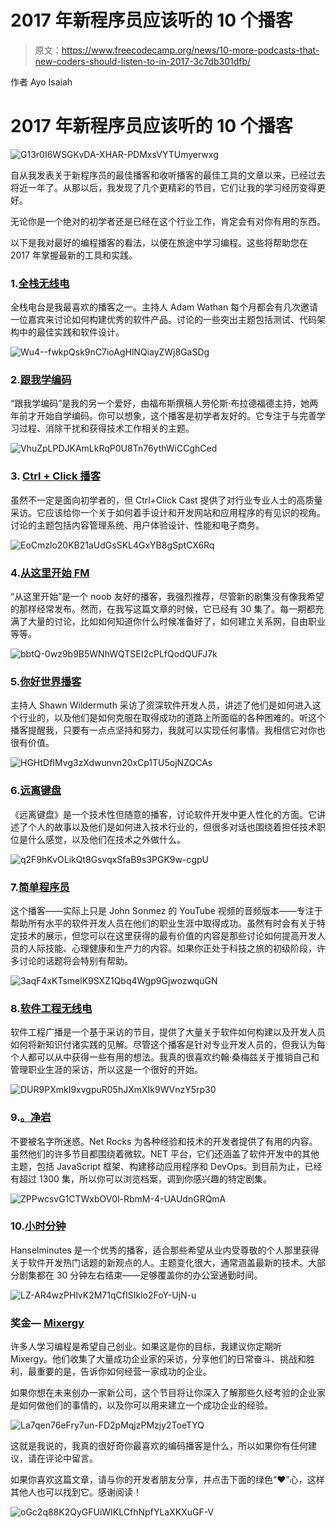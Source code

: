 # 2017 年新程序员应该听的 10 个播客

> 原文：<https://www.freecodecamp.org/news/10-more-podcasts-that-new-coders-should-listen-to-in-2017-3c7db301dfb/>

作者 Ayo Isaiah

# 2017 年新程序员应该听的 10 个播客

![G13r0I6WSGKvDA-XHAR-PDMxsVYTUmyerwxg](img/0a5ecedb8e71d99f072aebd230b2853e.png)

自从我发表关于新程序员的最佳播客和收听播客的最佳工具的文章以来，已经过去将近一年了。从那以后，我发现了几个更精彩的节目，它们让我的学习经历变得更好。

无论你是一个绝对的初学者还是已经在这个行业工作，肯定会有对你有用的东西。

以下是我对最好的编程播客的看法，以便在旅途中学习编程。这些将帮助您在 2017 年掌握最新的工具和实践。

### 1.[全栈无线电](http://www.fullstackradio.com/)

全栈电台是我最喜欢的播客之一。主持人 Adam Wathan 每个月都会有几次邀请一位嘉宾来讨论如何构建优秀的软件产品。讨论的一些突出主题包括测试、代码架构中的最佳实践和软件设计。

![Wu4--fwkpQsk9nC7ioAgHlNQiayZWj8GaSDg](img/33f7e0236ae940988c87e314d4923a60.png)

### 2.[跟我学编码](http://learntocodewith.me/podcast/)

“跟我学编码”是我的另一个爱好，由福布斯撰稿人劳伦斯·布拉德福德主持，她两年前才开始自学编码。你可以想象，这个播客是初学者友好的。它专注于与完善学习过程、消除干扰和获得技术工作相关的主题。

![VhuZpLPDJKAmLkRqP0U8Tn76ythWiCCghCed](img/55dec506a60901ee0158fc2ca251d665.png)

### 3. [Ctrl + Click 播客](http://ctrlclickcast.com/)

虽然不一定是面向初学者的，但 Ctrl+Click Cast 提供了对行业专业人士的高质量采访。它应该给你一个关于如何着手设计和开发网站和应用程序的有见识的视角。讨论的主题包括内容管理系统、用户体验设计、性能和电子商务。

![EoCmzlo20KB21aUdGsSKL4GxYB8gSptCX6Rq](img/0acc8c4f65584759e00dcf4bf7480d18.png)

### 4.[从这里开始 FM](http://starthere.fm/)

“从这里开始”是一个 noob 友好的播客，我强烈推荐，尽管新的剧集没有像我希望的那样经常发布。然而，在我写这篇文章的时候，它已经有 30 集了。每一期都充满了大量的讨论，比如如何知道你什么时候准备好了，如何建立关系网，自由职业等等。

![bbtQ-0wz9b9B5WNhWQTSEI2cPLfQodQUFJ7k](img/3ebde69d82b90eb18fbf92ed8359eb4e.png)

### 5.[你好世界播客](https://wildermuth.com/hwpod)

主持人 Shawn Wildermuth 采访了资深软件开发人员，讲述了他们是如何进入这个行业的，以及他们是如何克服在取得成功的道路上所面临的各种困难的。听这个播客提醒我，只要有一点点坚持和努力，我就可以实现任何事情。我相信它对你也很有价值。

![HGHtDfIMvg3zXdwunvn20xCp1TU5ojNZQCAs](img/6c6c5d5fd1def47cd54e567bb3c75e0a.png)

### 6.[远离键盘](http://awayfromthekeyboard.com/)

《远离键盘》是一个技术性但随意的播客，讨论软件开发中更人性化的方面。它讲述了个人的故事以及他们是如何进入技术行业的，但很多对话也围绕着担任技术职位是什么感觉，以及他们在技术之外做什么。

![q2F9hKvOLikQt8GsvqxSfaB9s3PGK9w-cgpU](img/80ee2a8148bcb1d778f7acf0389e75b7.png)

### 7.[简单程序员](https://simpleprogrammer.com/podcasts/)

这个播客——实际上只是 John Sonmez 的 YouTube 视频的音频版本——专注于帮助所有水平的软件开发人员在他们的职业生涯中取得成功。虽然有时会有关于特定技术的展示，但您可以在这里获得的最有价值的内容是那些讨论如何提高开发人员的人际技能、心理健康和生产力的内容。如果你正处于科技之旅的初级阶段，许多讨论的话题将会特别有帮助。

![3aqF4xKTsmelK9SXZ1Qbq4Wgp9GjwozwquGN](img/018c7fe7ba02141a09433d14b882202b.png)

### 8.[软件工程无线电](http://www.se-radio.net/)

软件工程广播是一个基于采访的节目，提供了大量关于软件如何构建以及开发人员如何将新知识付诸实践的见解。尽管这个播客是针对专业开发人员的，但我认为每个人都可以从中获得一些有用的想法。我真的很喜欢约翰·桑梅兹关于推销自己和管理职业生涯的采访，所以这是一个很好的开始。

![DUR9PXmkI9xvgpuR05hJXmXIk9WVnzY5rp30](img/4ecca5a7666040f3e1893dd03fd2e9d6.png)

### 9.[。净岩](http://www.dotnetrocks.com/)

不要被名字所迷惑。Net Rocks 为各种经验和技术的开发者提供了有用的内容。虽然他们的许多节目都围绕着微软。NET 平台，它们还涵盖了软件开发中的其他主题，包括 JavaScript 框架、构建移动应用程序和 DevOps。到目前为止，已经有超过 1300 集，所以你可以浏览档案，调到你感兴趣的特定剧集。

![ZPPwcsvG1CTWxbOV0l-RbmM-4-UAUdnGRQmA](img/7b6b5cefa0045c4f02ec5ab26dd9b36f.png)

### 10.[小时分钟](http://hanselminutes.com/)

Hanselminutes 是一个优秀的播客，适合那些希望从业内受尊敬的个人那里获得关于软件开发热门话题的新观点的人。主题变化很大，通常涵盖最新的技术。大部分剧集都在 30 分钟左右结束——足够覆盖你的办公室通勤时间。

![LZ-AR4wzPHlvK2M71qCfISIklo2FoY-UjN-u](img/d3b6ce9ded186e909453779ed08a8e33.png)

### 奖金— [Mixergy](https://mixergy.com/)

许多人学习编程是希望自己创业。如果这是你的目标，我建议你定期听 Mixergy。他们收集了大量成功企业家的采访，分享他们的日常奋斗、挑战和胜利，最重要的是，告诉你如何经营一家成功的企业。

如果你想在未来创办一家新公司，这个节目将让你深入了解那些久经考验的企业家是如何做他们的事情的，以及你可以用来建立一个成功企业的经验。

![La7qen76eFry7un-FD2pMqjzPMzjy2ToeTYQ](img/7a06dfae87411c82735a16a63e12508e.png)

这就是我说的，我真的很好奇你最喜欢的编码播客是什么，所以如果你有任何建议，请在评论中留言。

如果你喜欢这篇文章，请与你的开发者朋友分享，并点击下面的绿色“❤”心，这样其他人也可以找到它。感谢阅读！

![oGc2q88K2QyGFUiWIKLCfhNpfYLaXKXuGF-V](img/b0aa645308ec457be0793cf8da5b07e5.png)